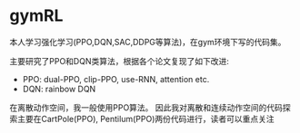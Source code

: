 # gymRL
 本人学习强化学习(PPO,DQN,SAC,DDPG等算法)，在gym环境下写的代码集。

 主要研究了PPO和DQN类算法，根据各个论文复现了如下改进:

-  PPO: dual-PPO, clip-PPO, use-RNN, attention etc.
-  DQN: rainbow DQN

在离散动作空间，我一般使用PPO算法。
因此我对离散和连续动作空间的代码探索主要在CartPole(PPO), Pentilum(PPO)两份代码进行，读者可以重点关注
